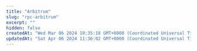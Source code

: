```yaml
---
title: "Arbitrum"
slug: "rpc-arbitrum"
excerpt: ""
hidden: false
createdAt: "Wed Mar 06 2024 10:35:18 GMT+0000 (Coordinated Universal Time)"
updatedAt: "Sat Apr 06 2024 11:36:02 GMT+0000 (Coordinated Universal Time)"
---
```

